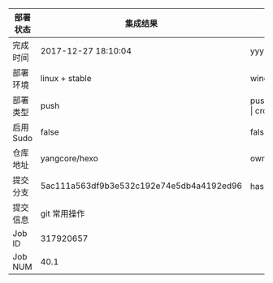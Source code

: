 部署状态 | 集成结果 | 参考值
---|---|---
完成时间 | 2017-12-27 18:10:04 | yyyy-mm-dd hh:mm:ss
部署环境 | linux + stable | window \| linux + stable
部署类型 | push | push \| pull_request \| api \| cron
启用Sudo | false | false \| true
仓库地址 | yangcore/hexo | owner_name/repo_name
提交分支 | 5ac111a563df9b3e532c192e74e5db4a4192ed96 | hash 16位
提交信息 | git 常用操作 |
Job ID   | 317920657 | 
Job NUM  | 40.1 | 
